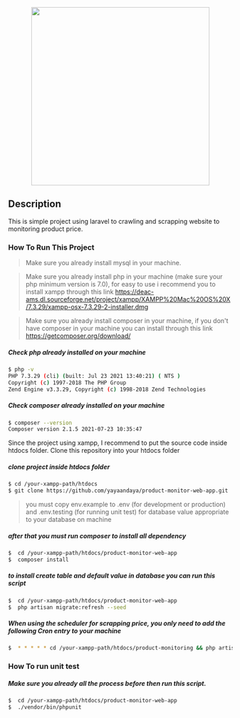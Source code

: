 <p align="center"><a href="https://laravel.com" target="_blank"><img src="https://raw.githubusercontent.com/laravel/art/master/logo-lockup/5%20SVG/2%20CMYK/1%20Full%20Color/laravel-logolockup-cmyk-red.svg" width="400"></a></p>



## Description
This is simple project using laravel to crawling and scrapping website to monitoring product price.

### How To Run This Project

> Make sure you already install mysql in your machine.

> Make sure you already install php in your machine (make sure your php minimum version is 7.0),
for easy to use i recommend you to install xampp through this link https://deac-ams.dl.sourceforge.net/project/xampp/XAMPP%20Mac%20OS%20X/7.3.29/xampp-osx-7.3.29-2-installer.dmg 

> Make sure you already install composer in your machine,
  if you don't have composer in your machine you can install through this link https://getcomposer.org/download/

##### Check php already installed on your machine
```bash
$ php -v
PHP 7.3.29 (cli) (built: Jul 23 2021 13:40:21) ( NTS )
Copyright (c) 1997-2018 The PHP Group
Zend Engine v3.3.29, Copyright (c) 1998-2018 Zend Technologies
```

##### Check composer already installed on your machine
```bash
$ composer --version
Composer version 2.1.5 2021-07-23 10:35:47
```

Since the project using xampp, I recommend to put the source code inside htdocs folder.
Clone this repository into your htdocs folder

##### clone project inside htdocs folder
```bash
$ cd /your-xampp-path/htdocs
$ git clone https://github.com/yayaandaya/product-monitor-web-app.git
```

>you must copy env.example to .env (for development or production) and .env.testing (for running unit test) for database value appropriate to your database on machine

##### after that you must run composer to install all dependency
```bash
$  cd /your-xampp-path/htdocs/product-monitor-web-app
$  composer install
```

##### to install create table and default value in database you can run this script
```bash
$  cd /your-xampp-path/htdocs/product-monitor-web-app
$  php artisan migrate:refresh --seed
```

##### When using the scheduler for scrapping price, you only need to add the following Cron entry to your machine
```bash
$  * * * * * cd /your-xampp-path/htdocs/product-monitoring && php artisan schedule:run >> /dev/null 2>&1
```

### How To run unit test
##### Make sure you already all the process before then run this script.
```bash
$  cd /your-xampp-path/htdocs/product-monitor-web-app
$  ./vendor/bin/phpunit
```
